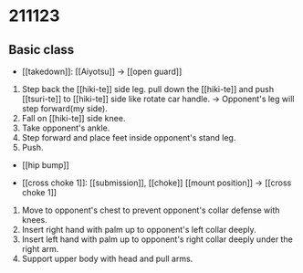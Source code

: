 # 211123

 ## Basic class
 
- [[takedown]]: [[Aiyotsu]] -> [[open guard]]
1. Step back the [[hiki-te]] side leg. pull down the [[hiki-te]] and  push [[tsuri-te]] to [[hiki-te]] side like rotate car handle. -> Opponent's leg will step forward(my side).
2. Fall on [[hiki-te]] side knee.
3. Take opponent's ankle.
4. Step forward and place feet inside opponent's stand leg.
5. Push.
 
 - [[hip bump]]

 
- [[cross choke 1]]: [[submission]], [[choke]]
[[mount position]] -> [[cross choke 1]]
1. Move to opponent's chest to prevent opponent's collar defense with knees.
2. Insert right hand with palm up to opponent's left collar deeply.
3. Insert left hand with palm up to opponent's right collar deeply under the right arm.
4. Support upper body with head and pull arms.